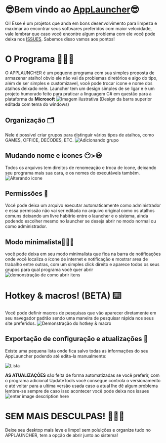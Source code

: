 # 😎Bem vindo ao [AppLauncher](https://github.com/SrShadowy/AppLauncher)😎

Oi! Esse é um projetos que anda em bons desenvolvimento para limpeza e maximar ao encontrar seus softwares preferidos com maior velocidade, vale lembrar que caso você encontre algum problema com ele você pode deixa nos [ISSUES](%5Dhttps://github.com/SrShadowy/AppLauncher/issues).
Sabemos disso vamos aos pontos! 


# O Programa 👨🏻‍💻

O APPLAUNCHER é um pequeno programa com sua simples proposta de armazenar atalho! obvio ele não vai da problemas diretórios e algo do tipo, além de ser simples e customizavel, você pode trocar ícone e nome dos atalhos deixado nele. Launcher tem um design simples de se ligar e é um projeto humorado feito para praticar a linguagem C# em questão para a plataforma da **Microsoft**
![Imagem ilustrativa](https://i.imgur.com/IR7daB6.png)
(Design da barra superior editada com tema do windows)


## Organização 🗂️

Nele é possível criar grupos para distinguir vários tipos de atalhos, como GAMES, OFFICE, DECODES, ETC.
![Adicionando grupo](https://i.imgur.com/WJvN0yz.gif)

## Mudando nome e ícones 😶>😃

Todos os arquivos tem direitos de renomeação e troca de ícone, deixando seu programa mais sua cara, e os nomes do executáveis também.
![Alterando icone](https://i.imgur.com/ag2iTht.gif)

## Permissões 🛂

Você pode deixa um arquivo executar automaticamente como administrador e essa permissão não vai ser editada no arquivo original como os atalhos comuns deixando um livre habitrio entre o launcher e o sistema, ainda podendo escolher mesmo no launcher se deseja abrir no modo normal ou como administrador.


## Modo minimalista🦹🏻‍♂️

você pode deixa em seu modo minimalista que fica na barra de notificações onde você localiza o ícone de internet e notificação e mostrar area de trabalho entre outras, com um simples click direito e aparece todos os seus grupos para qual programa você quer abrir
![demonstração de como abrir itens](https://i.imgur.com/u7zz7LJ.gif)

# Hotkey & macros! (BETA) ⌨️
Você pode definir macros de pesquisas que vão aparecer diretamente em seu navegador padrão sendo uma maneira de pesquisar rápida nos seus site preferidos.
![Demonstração do hotkey & macro](https://i.imgur.com/YxcUsjd.gif)

## Exportação de configuração e atualizações 🔄
Existe uma pequena lista onde fica salvo todas as informações do seu AppLauncher podendo até edita-la manualmente:

![Lista](https://i.imgur.com/bGFakUw.gif)

**AS ATUALIZAÇÕES** são feita de forma automatizadas se você preferir, com o programa adicional UpdateTools você consegue controla o versionamento e até voltar para a ultima versão usada caso a atual lhe dê algum problema lembre-se sempre de caso isso acontecer você pode deixa nos issues
![enter image description here](https://i.imgur.com/MCr3XBI.png)

# SEM MAIS DESCULPAS! 🙅🏻‍♂️
Deixe seu desktop mais leve e limpo! sem poluições e organize tudo no APPLAUNCHER, tem a opção de abrir junto ao sistema!
